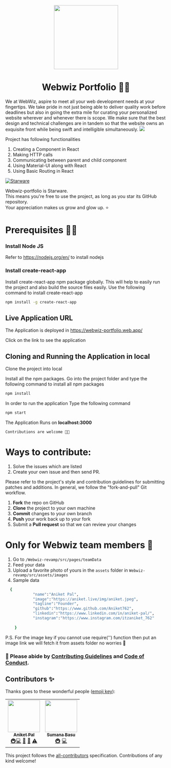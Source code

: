 <p align='center'>

<img src='https://webwiznitr.xyz/assets/img/logo.png' width='200'>
 </p>
<h1 align='center'> Webwiz Portfolio 🐱‍👤 </h1>
We at WebWiz, aspire to meet all your web development needs at your fingertips. We take pride in not just being able to deliver quality work before deadlines but also in going the extra mile for curating your personalized website wherever and whenever there is scope. We make sure that the best design and technical challenges are in tandem so that the website owns an exquisite front while being swift and intelligible simultaneously.

<img src='https://github.com/Aniket762/Webwiz-revamp/blob/main/webwiz-portfolio-ui.png?raw=true'>

Project has following functionalities
1. Creating a Component in React
2. Making HTTP calls
3. Communicating between parent and child component
4. Using Material-UI along with React
5. Using Basic Routing in React

[![Starware](https://img.shields.io/badge/⭐-Starware-f5a91a?labelColor=black)](https://github.com/zepfietje/starware)

Webwiz-portfolio is Starware.  
This means you're free to use the project, as long as you star its GitHub repository.  
Your appreciation makes us grow and glow up. ⭐


# Prerequisites 👨‍💻

### Install Node JS
Refer to https://nodejs.org/en/ to install nodejs

### Install create-react-app
Install create-react-app npm package globally. This will help to easily run the project and also build the source files easily. Use the following command to install create-react-app

```bash
npm install -g create-react-app
```
## Live Application URL

The Application is deployed in https://webwiz-portfolio.web.app/

Click on the link to see the application

## Cloning and Running the Application in local

Clone the project into local

Install all the npm packages. Go into the project folder and type the following command to install all npm packages

```bash
npm install
```

In order to run the application Type the following command

```bash
npm start
```

The Application Runs on **localhost:3000**



`Contributions are welcome 🎉🎉`

# Ways to contribute:
1. Solve the issues which are listed
2. Create your own issue and then send PR.

Please refer to the project's style and contribution guidelines for submitting patches and additions. In general, we follow the "fork-and-pull" Git workflow.

 1. **Fork** the repo on GitHub
 2. **Clone** the project to your own machine
 3. **Commit** changes to your own branch
 4. **Push** your work back up to your fork
 5. Submit a **Pull request** so that we can review your changes

# Only for Webwiz team members 🐘
 1. Go to `/Webwiz-revamp/src/pages/teamData`
 2. Feed your data 
 3. Upload a favorite photo of yours in the `assets` folder in `Webwiz-revamp/src/assets/images`
 4. Sample data 
```bash
  {
            "name":"Aniket Pal",
            "image":"https://aniket.live/img/aniket.jpeg",
            "tagline":"Founder",
            "github":"https://www.github.com/Aniket762",
            "linkedin":"https://www.linkedin.com/in/aniket-pal/",
            "instagram":"https://www.instagram.com/itzaniket_762"
        
    }
```
P.S. For the image key if you cannot use require('') function then put an image link we will fetch it from assets folder no worries 🤘

### 🚀 Please abide by  [Contributing Guidelines](https://github.com/Aniket762/Webwiz-revamp/blob/main/CONTRIBUTING.md) and [Code of Conduct](https://github.com/Aniket762/Webwiz-revamp/blob/main/CODE_OF_CONDUCT.md).


## Contributors ✨

Thanks goes to these wonderful people ([emoji key](https://allcontributors.org/docs/en/emoji-key)):

<!-- ALL-CONTRIBUTORS-LIST:START - Do not remove or modify this section -->
<!-- prettier-ignore-start -->
<!-- markdownlint-disable -->
<table>
  <tr>
   <td align="center"><a href="https://aniket.live"><img src="https://avatars.githubusercontent.com/u/67703407?v=4?s=100" width="100px;" alt=""/><br /><sub><b>Aniket Pal</b></sub></a><br /><a href="#infra-Aniket762" title="Infrastructure (Hosting, Build-Tools, etc)">🚇</a><a href="https://github.com/Aniket762/Webwiz-revamp/commits?author=Aniket762" title="Code">💻</a> <a href="#maintenance-Aniket762" title="Maintenance">🚧</a> <a href="#projectManagement-Aniket762" title="Project Management">📆</a> <a href="https://github.com/Aniket762/Webwiz-revamp/commits?author=Aniket762" title="Tests">⚠️</a> </td>
    <td align="center"><a href="https://sumana.live/"><img src="https://avatars.githubusercontent.com/u/63084088?v=4?s=100" width="100px;" alt=""/><br /><sub><b>Sumana Basu</b></sub></a><br /><a href="#infra-sumana2001" title="Infrastructure (Hosting, Build-Tools, etc)">🚇</a> <a href="https://github.com/Aniket762/Webwiz-revamp/commits?author=sumana2001" title="Code">💻</a></td>
    
  </tr>
</table>

<!-- markdownlint-restore -->
<!-- prettier-ignore-end -->

<!-- ALL-CONTRIBUTORS-LIST:END -->

This project follows the [all-contributors](https://github.com/all-contributors/all-contributors) specification. Contributions of any kind welcome!

